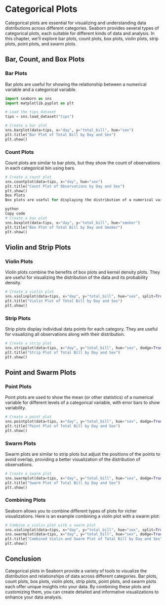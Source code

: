 # Categorical Plots
Categorical plots are essential for visualizing and understanding data distributions across different categories. Seaborn provides several types of categorical plots, each suitable for different kinds of data and analysis. In this chapter, we'll explore bar plots, count plots, box plots, violin plots, strip plots, point plots, and swarm plots.

## Bar, Count, and Box Plots
### Bar Plots
Bar plots are useful for showing the relationship between a numerical variable and a categorical variable.

```python
import seaborn as sns
import matplotlib.pyplot as plt

# Load the tips dataset
tips = sns.load_dataset("tips")

# Create a bar plot
sns.barplot(data=tips, x="day", y="total_bill", hue="sex")
plt.title("Bar Plot of Total Bill by Day and Sex")
plt.show()
```

### Count Plots
Count plots are similar to bar plots, but they show the count of observations in each categorical bin using bars.

```python
# Create a count plot
sns.countplot(data=tips, x="day", hue="sex")
plt.title("Count Plot of Observations by Day and Sex")
plt.show()
Box Plots
Box plots are useful for displaying the distribution of a numerical variable and comparing it across different levels of a categorical variable.

python
Copy code
# Create a box plot
sns.boxplot(data=tips, x="day", y="total_bill", hue="smoker")
plt.title("Box Plot of Total Bill by Day and Smoker")
plt.show()
```

## Violin and Strip Plots
### Violin Plots
Violin plots combine the benefits of box plots and kernel density plots. They are useful for visualizing the distribution of the data and its probability density.

```python
# Create a violin plot
sns.violinplot(data=tips, x="day", y="total_bill", hue="sex", split=True)
plt.title("Violin Plot of Total Bill by Day and Sex")
plt.show()
```

### Strip Plots
Strip plots display individual data points for each category. They are useful for visualizing all observations along with their distribution.

```python
# Create a strip plot
sns.stripplot(data=tips, x="day", y="total_bill", hue="sex", dodge=True, jitter=True)
plt.title("Strip Plot of Total Bill by Day and Sex")
plt.show()
```

## Point and Swarm Plots
### Point Plots
Point plots are used to show the mean (or other statistics) of a numerical variable for different levels of a categorical variable, with error bars to show variability.

```python
# Create a point plot
sns.pointplot(data=tips, x="day", y="total_bill", hue="sex", dodge=True, markers=["o", "x"], linestyles=["-", "--"])
plt.title("Point Plot of Total Bill by Day and Sex")
plt.show()
```

### Swarm Plots
Swarm plots are similar to strip plots but adjust the positions of the points to avoid overlap, providing a better visualization of the distribution of observations.

```python
# Create a swarm plot
sns.swarmplot(data=tips, x="day", y="total_bill", hue="sex", dodge=True)
plt.title("Swarm Plot of Total Bill by Day and Sex")
plt.show()
```

### Combining Plots
Seaborn allows you to combine different types of plots for richer visualizations. Here is an example combining a violin plot with a swarm plot:

```python
# Combine a violin plot with a swarm plot
sns.violinplot(data=tips, x="day", y="total_bill", hue="sex", split=True, inner=None)
sns.swarmplot(data=tips, x="day", y="total_bill", hue="sex", dodge=True, color="k", alpha=0.6)
plt.title("Combined Violin and Swarm Plot of Total Bill by Day and Sex")
plt.show()
```

## Conclusion
Categorical plots in Seaborn provide a variety of tools to visualize the distribution and relationships of data across different categories. Bar plots, count plots, box plots, violin plots, strip plots, point plots, and swarm plots each offer unique insights into your data. By combining these plots and customizing them, you can create detailed and informative visualizations to enhance your data analysis.
